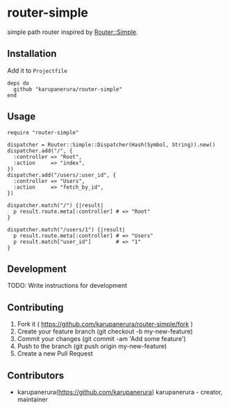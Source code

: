 # router-simple

simple path router inspired by [Router::Simple](https://metacpan.org/pod/Router::Simple).

## Installation

Add it to `Projectfile`

```crystal
deps do
  github "karupanerura/router-simple"
end
```

## Usage

```crystal
require "router-simple"

dispatcher = Router::Simple::Dispatcher(Hash(Symbol, String)).new()
dispatcher.add("/", {
  :controller => "Root",
  :action     => "index",
})
dispatcher.add("/users/:user_id", {
  :controller => "Users",
  :action     => "fetch_by_id",
})

dispatcher.match("/") {|result|
  p result.route.meta[:controller] # => "Root"
}

dispatcher.match("/users/1") {|result|
  p result.route.meta[:controller] # => "Users"
  p result.match["user_id"]        # => "1"
}
```

## Development

TODO: Write instructions for development

## Contributing

1. Fork it ( https://github.com/karupanerura/router-simple/fork )
2. Create your feature branch (git checkout -b my-new-feature)
3. Commit your changes (git commit -am 'Add some feature')
4. Push to the branch (git push origin my-new-feature)
5. Create a new Pull Request

## Contributors

- karupanerura(https://github.com/karupanerura) karupanerura - creator, maintainer
